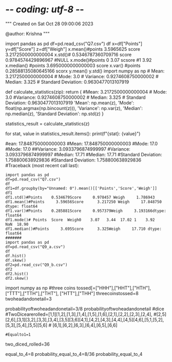 # -*- coding: utf-8 -*-
"""
Created on Sat Oct 28 09:00:06 2023

@author: Krishna
"""

import pandas as pd
df=pd.read_csv("Q7.csv")
df
x=df["Points"]
y=df["Score"]
z=df["Weigh"]
x.mean()#points     3.5965625           score   3.2172500000000004
x.std()#              0.5346787360709716 score 0.9784574429896967
#NULL
x.mode()#points  0    3.07              scsore
                 #1    3.92
x.median()        #points 3.6950000000000003  score
x.var()      #points   0.28588135080645166  scorx
y.mean()
y.std()
import numpy as np                       #    Mean: 3.2172500000000004
                                                #   Mode: 3.0
                                          # Variance: 0.9274608750000002
                                                   #  Median: 3.325
                                       # Standard Deviation: 0.9630477013107919

def calculate_statistics(zip):
    return {                                         #Mean: 3.2172500000000004
                                                  #   Mode: 3.0
                                                #Variance: 0.9274608750000002
                                               # Median: 3.325
                                            # Standard Deviation: 0.9630477013107919
        'Mean': np.mean(z),
        'Mode': float(np.argmax(np.bincount(z))),
        'Variance': np.var(z),
        'Median': np.median(z),
        'Standard Deviation': np.std(z)
    }


statistics_result = calculate_statistics(z)

for stat, value in statistics_result.items():
    print(f"{stat}: {value}")
    
    
    


#ean: 17.848750000000003
#Mean: 17.848750000000003
#Mode: 17.0
#Mode: 17.0
##Variance: 3.0933796874999997
#Variance: 3.0933796874999997
#Median: 17.71
#Median: 17.71
#Standard Deviation: 1.758800638929836
#Standard Deviation: 1.758800638929836
#Traceback (most recent call last):      
 
    import pandas as pd 
    df=pd.read_csv("Q7.csv")
    df
    df1=df.groupby(by="Unnamed: 0").mean()[['Points','Score','Weigh']]
    df1
    df1.std()#Points    0.534679Score     0.978457 Weigh     1.786943
    df1.mean()#Points     3.59656Score      3.217250 Weigh     17.848750 dtype: float64
    df1.var()#Points    0.285881Score     0.957379Weigh     3.193166dtype: float64
    df1.mode()# Points  Score  Weigh0    3.07   3.44  17.02 1    3.92    NaN  18.90
    df1.median()#Points     3.695Score      3.325Weigh     17.710 dtype: float64
    #######
    import pandas as pd
    df=pd.read_csv("Q9_a.csv")
    df
    df.hist()
    df.skew()
    df2=pd.read_csv("Q9_b.csv")
    df2
    df2.hist()
    df2.skew()
import numpy as np
    #three coins tossed[=["HHH"],["HHT"],["HTH"],["TTT"],["TTH"],["THT"], ["HTT"],["THH"]
threecoinstossed=8
twoheadandonetail=3

probabilityoftwoheadandonetail=3/8
probabilityoftwoheadandonetail
    #dice
    #TwoDicearerolled=[1,1][1,2],[1,3],[1,4],[1,5],[1,6],[2,1],[2,2],[2,3],[2,4],
    #[2,5][2,6],[3,1][3,2],[3,3],[3,4],[3,5][3,6][4,1],[4,2],[4,3],[4,4],[4,5][4,6],[5,1,[5,2],[5,3],[5,4],[5,5][5,6]
                                    #  [6,1],[6,2],[6,3],[6,4],[6,5],[6,6]
                                      

    #Equalto1=1
two_diced_rolled=36

equal_to_4=8
probability_equal_to_4=8/36
probability_equal_to_4

